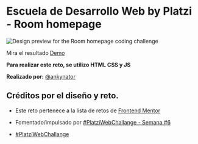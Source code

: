 # Escuela de Desarrollo Web by Platzi - Room homepage

![Design preview for the Room homepage coding challenge](./design/desktop-preview.jpg)

Mira el resultado [Demo](https://ankynator.github.io/platzi-room-homepage-S6/)

**Para realizar este reto, se utilizo HTML CSS y JS**

**Realizado por:** [@ankynator](https://twitter.com/ankynator)

## Créditos por el diseño y reto.

- Este reto pertenece a la lista de retos de [Frontend Mentor](https://www.frontendmentor.io)

- Fomentado/impulsado por [#PlatziWebChallange - Semana #6](https://platzi.com/comunidad/platziwebchallange-semana-6/)

- [#PlatziWebChallange](https://platzi.com/blog/platzi_web_challenge/)
